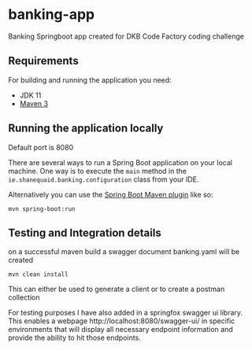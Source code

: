 # banking-app


Banking Springboot app created for DKB Code Factory coding challenge

## Requirements

For building and running the application you need:

- JDK 11
- [Maven 3](https://maven.apache.org)

## Running the application locally

Default port is 8080

There are several ways to run a Spring Boot application on your local machine. One way is to execute the `main` method in the `ie.shanequaid.banking.configuration` class from your IDE.

Alternatively you can use the [Spring Boot Maven plugin](https://docs.spring.io/spring-boot/docs/current/reference/html/build-tool-plugins-maven-plugin.html) like so:

```shell
mvn spring-boot:run
```

## Testing and Integration details



on a successful maven build a swagger document banking.yaml will be created

```shell
mvn clean install
```

This can either be used to generate a client or to create a postman collection

For testing purposes I have also added in a springfox swagger ui library.
This enables a webpage http://localhost:8080/swagger-ui/ in specific environments that will display all necessary endpoint information and provide the ability to hit those endpoints.




